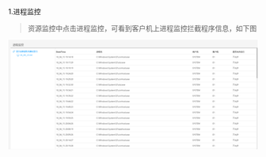 
1.进程监控
<blockquote class="success">
资源监控中点击进程监控，可看到客户机上进程监控拦截程序信息，如下图
</blockquote> 

![](../images/screenshot_1526201319661.png)
 
